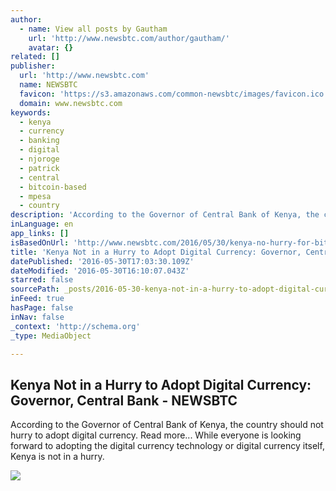 ```yaml
---
author:
  - name: View all posts by Gautham
    url: 'http://www.newsbtc.com/author/gautham/'
    avatar: {}
related: []
publisher:
  url: 'http://www.newsbtc.com'
  name: NEWSBTC
  favicon: 'https://s3.amazonaws.com/common-newsbtc/images/favicon.ico'
  domain: www.newsbtc.com
keywords:
  - kenya
  - currency
  - banking
  - digital
  - njoroge
  - patrick
  - central
  - bitcoin-based
  - mpesa
  - country
description: 'According to the Governor of Central Bank of Kenya, the country should not hurry to adopt digital currency. Read more... While everyone is looking forward to adopting the digital currency technology or digital currency itself, Kenya is not in a hurry.'
inLanguage: en
app_links: []
isBasedOnUrl: 'http://www.newsbtc.com/2016/05/30/kenya-no-hurry-for-bitcoin/'
title: 'Kenya Not in a Hurry to Adopt Digital Currency: Governor, Central Bank - NEWSBTC'
datePublished: '2016-05-30T17:03:30.109Z'
dateModified: '2016-05-30T16:10:07.043Z'
starred: false
sourcePath: _posts/2016-05-30-kenya-not-in-a-hurry-to-adopt-digital-currency-governor-ce.md
inFeed: true
hasPage: false
inNav: false
_context: 'http://schema.org'
_type: MediaObject

---
```

<article style=""><h1>Kenya Not in a Hurry to Adopt Digital Currency: Governor, Central Bank - NEWSBTC</h1><p>According to the Governor of Central Bank of Kenya, the country should not hurry to adopt digital currency. Read more... While everyone is looking forward to adopting the digital currency technology or digital currency itself, Kenya is not in a hurry.</p><img src="http://s3.amazonaws.com/main-newsbtc-images/2016/05/30165423/Kenya-Not-in-a-Hurry-to-Adopt-Digital-Currency-Governor-Central-Bank.jpg" /></article>